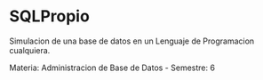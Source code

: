 # SQLPropio
Simulacion de una base de datos en un Lenguaje de Programacion cualquiera.

Materia: Administracion de Base de Datos - Semestre: 6
